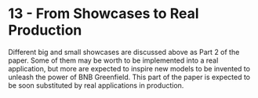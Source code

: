 # 13 - From Showcases to Real Production

Different big and small showcases are discussed above as Part 2 of the paper. Some of them may be worth to be implemented into a real application, but more are expected to inspire new models to be invented to unleash the power of BNB Greenfield. This part of the paper is expected to be soon substituted by real applications in production.
